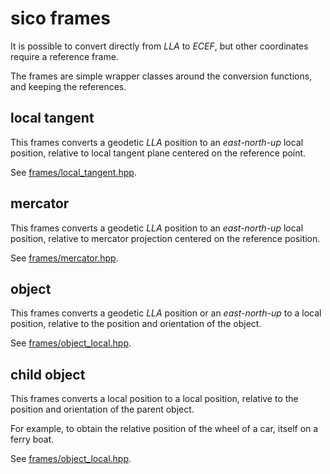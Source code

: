 # sico frames

It is possible to convert directly from *LLA* to *ECEF*, but other coordinates require a reference frame.

The frames are simple wrapper classes around the conversion functions, and keeping the references.

## local tangent

This frames converts a geodetic *LLA* position to an *east-north-up* local position, relative to local tangent plane centered on the reference point.

See [frames/local_tangent.hpp](../include/sico/frames/local_tangent.hpp).

## mercator

This frames converts a geodetic *LLA* position to an *east-north-up* local position, relative to mercator projection centered on the reference position.

See [frames/mercator.hpp](../include/sico/frames/mercator.hpp).

## object

This frames converts a geodetic *LLA* position or an *east-north-up* to a local position, relative to the position and orientation of the object.

See [frames/object_local.hpp](../include/sico/frames/object_local.hpp).

## child object

This frames converts a local position to a local position, relative to the position and orientation of the parent object.

For example, to obtain the relative position of the wheel of a car, itself on a ferry boat.

See [frames/object_local.hpp](../include/sico/frames/object_local.hpp).
